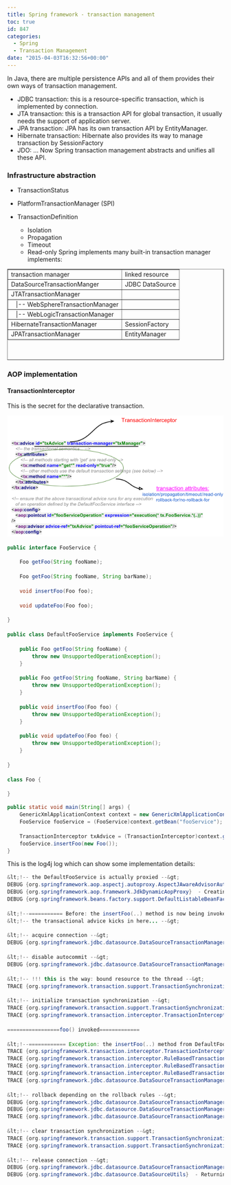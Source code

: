 ```yaml
---
title: Spring framework - transaction management
toc: true
id: 847
categories:
  - Spring
  - Transaction Management
date: "2015-04-03T16:32:56+00:00"
---
```


In Java, there are multiple persistence APIs and all of them provides their own ways of transaction management.

*   JDBC transaction: this is a resource-specific transaction, which is implemented by connection.
*   JTA transaction: this is a transaction API for global transaction, it usually needs the support of application server.
*   JPA transaction: JPA has its own transaction API by EntityManager.
*   Hibernate transaction: Hibernate also provides its way to manage transaction by SessionFactory
*   JDO: ...
Now Spring transaction management abstracts and unifies all these API.

### Infrastructure abstraction

*   TransactionStatus
*   PlatformTransactionManager (SPI)
*   TransactionDefinition

    *   Isolation
    *   Propagation
    *   Timeout
    *   Read-only
Spring implements many built-in transaction manager implements:
<table style="height: 212px;" border="1" width="477">
<tbody>
<tr>
<td>transaction manager</td>
<td>linked resource</td>
</tr>
<tr>
<td>DataSourceTransactionManger</td>
<td>JDBC DataSource</td>
</tr>
<tr>
<td>JTATransactionManager</td>
<td></td>
</tr>
<tr>
<td>   |-- WebSphereTransactionManager</td>
<td></td>
</tr>
<tr>
<td>   |-- WebLogicTransactionManager</td>
<td></td>
</tr>
<tr>
<td>HibernateTransactionManager</td>
<td>SessionFactory</td>
</tr>
<tr>
<td>JPATransactionManager</td>
<td>EntityManager</td>
</tr>
</tbody>
</table>

### AOP implementation

#### TransactionInterceptor

This is the secret for the declarative transaction.

![transaction-interceptor](/media/transaction-interceptor.png)


```java
public interface FooService {

    Foo getFoo(String fooName);

    Foo getFoo(String fooName, String barName);

    void insertFoo(Foo foo);

    void updateFoo(Foo foo);

}

public class DefaultFooService implements FooService {

    public Foo getFoo(String fooName) {
        throw new UnsupportedOperationException();
    }

    public Foo getFoo(String fooName, String barName) {
        throw new UnsupportedOperationException();
    }

    public void insertFoo(Foo foo) {
        throw new UnsupportedOperationException();
    }

    public void updateFoo(Foo foo) {
        throw new UnsupportedOperationException();
    }

}

class Foo {

}
```



```java
public static void main(String[] args) {
    GenericXmlApplicationContext context = new GenericXmlApplicationContext("classpath:spring-tx.xml");
    FooService fooService = (FooService)context.getBean("fooService");

    TransactionInterceptor txAdvice = (TransactionInterceptor)context.getBean("txAdvice");
    fooService.insertFoo(new Foo());
}
```

This is the log4j log which can show some implementation details:


```java
&lt;!-- the DefaultFooService is actually proxied --&gt;
DEBUG {org.springframework.aop.aspectj.autoproxy.AspectJAwareAdvisorAutoProxyCreator}  - Creating implicit proxy for bean 'fooService' with 0 common interceptors and 2 specific interceptors
DEBUG {org.springframework.aop.framework.JdkDynamicAopProxy}  - Creating JDK dynamic proxy: target source is SingletonTargetSource for target object [tx.DefaultFooService@14f9390f]
DEBUG {org.springframework.beans.factory.support.DefaultListableBeanFactory}  - Finished creating instance of bean 'fooService'

&lt;!--=========== Before: the insertFoo(..) method is now being invoked on the proxy ================--&gt;
&lt;!-- the transactional advice kicks in here... --&gt;

&lt;!-- acquire connection --&gt;
DEBUG {org.springframework.jdbc.datasource.DataSourceTransactionManager}  - Acquired Connection [jdbc:h2:file:D:/Projects/spring-sample/activejdbc/src/main/resources/test, UserName=, H2 JDBC Driver] for JDBC transaction

&lt;!-- disable autocommit --&gt;
DEBUG {org.springframework.jdbc.datasource.DataSourceTransactionManager}  - Switching JDBC Connection [jdbc:h2:file:D:/Projects/spring-sample/activejdbc/src/main/resources/test, UserName=, H2 JDBC Driver] to manual commit

&lt;!-- !!! this is the way: bound resource to the thread --&gt;
TRACE {org.springframework.transaction.support.TransactionSynchronizationManager}  - Bound value [org.springframework.jdbc.datasource.ConnectionHolder@2101b44a] for key [org.apache.commons.dbcp.BasicDataSource@52d645b1] to thread [main]

&lt;!-- initialize transaction synchronization --&gt;
TRACE {org.springframework.transaction.support.TransactionSynchronizationManager}  - Initializing transaction synchronization
TRACE {org.springframework.transaction.interceptor.TransactionInterceptor}  - Getting transaction for [tx.DefaultFooService.insertFoo]

=================foo() invoked=============

&lt;!--============ Exception: the insertFoo(..) method from DefaultFooService throws an exception...========== --&gt;
TRACE {org.springframework.transaction.interceptor.TransactionInterceptor}  - Completing transaction for [tx.DefaultFooService.insertFoo] after exception: java.lang.UnsupportedOperationException
TRACE {org.springframework.transaction.interceptor.RuleBasedTransactionAttribute}  - Applying rules to determine whether transaction should rollback on java.lang.UnsupportedOperationException
TRACE {org.springframework.transaction.interceptor.RuleBasedTransactionAttribute}  - Winning rollback rule is: null
TRACE {org.springframework.transaction.interceptor.RuleBasedTransactionAttribute}  - No relevant rollback rule found: applying default rules
TRACE {org.springframework.jdbc.datasource.DataSourceTransactionManager}  - Triggering beforeCompletion synchronization

&lt;!-- rollback depending on the rollback rules --&gt;
DEBUG {org.springframework.jdbc.datasource.DataSourceTransactionManager}  - Initiating transaction rollback
DEBUG {org.springframework.jdbc.datasource.DataSourceTransactionManager}  - Rolling back JDBC transaction on Connection [jdbc:h2:file:D:/Projects/spring-sample/activejdbc/src/main/resources/test, UserName=, H2 JDBC Driver]
TRACE {org.springframework.jdbc.datasource.DataSourceTransactionManager}  - Triggering afterCompletion synchronization

&lt;!-- clear transaction synchronization --&gt;
TRACE {org.springframework.transaction.support.TransactionSynchronizationManager}  - Clearing transaction synchronization
TRACE {org.springframework.transaction.support.TransactionSynchronizationManager}  - Removed value [org.springframework.jdbc.datasource.ConnectionHolder@2101b44a] for key [org.apache.commons.dbcp.BasicDataSource@52d645b1] from thread [main]

&lt;!-- release connection --&gt;
DEBUG {org.springframework.jdbc.datasource.DataSourceTransactionManager}  - Releasing JDBC Connection [jdbc:h2:file:D:/Projects/spring-sample/activejdbc/src/main/resources/test, UserName=, H2 JDBC Driver] after transaction
DEBUG {org.springframework.jdbc.datasource.DataSourceUtils}  - Returning JDBC Connection to DataSource
```

&nbsp;
